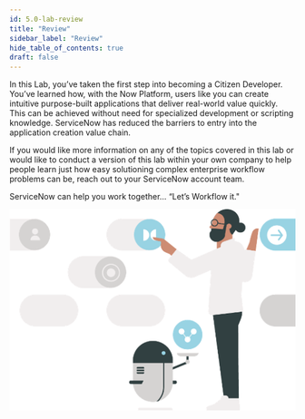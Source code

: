 ```yaml
---
id: 5.0-lab-review
title: "Review"
sidebar_label: "Review"
hide_table_of_contents: true
draft: false
---
```


In this Lab, you’ve taken the first step into becoming a Citizen Developer. You’ve learned how, with the Now Platform, users like you can create intuitive purpose-built applications that deliver real-world value quickly. This can be achieved without need for specialized development or scripting knowledge. ServiceNow has reduced the barriers to entry into the application creation value chain.

If you would like more information on any of the topics covered in this lab or would like to conduct a version of this lab within your own company to help people learn just how easy solutioning complex enterprise workflow problems can be, reach out to your ServiceNow account team.

ServiceNow can help you work together… “Let’s Workflow it."

![](../images/2023-12-06-17-31-17.png)